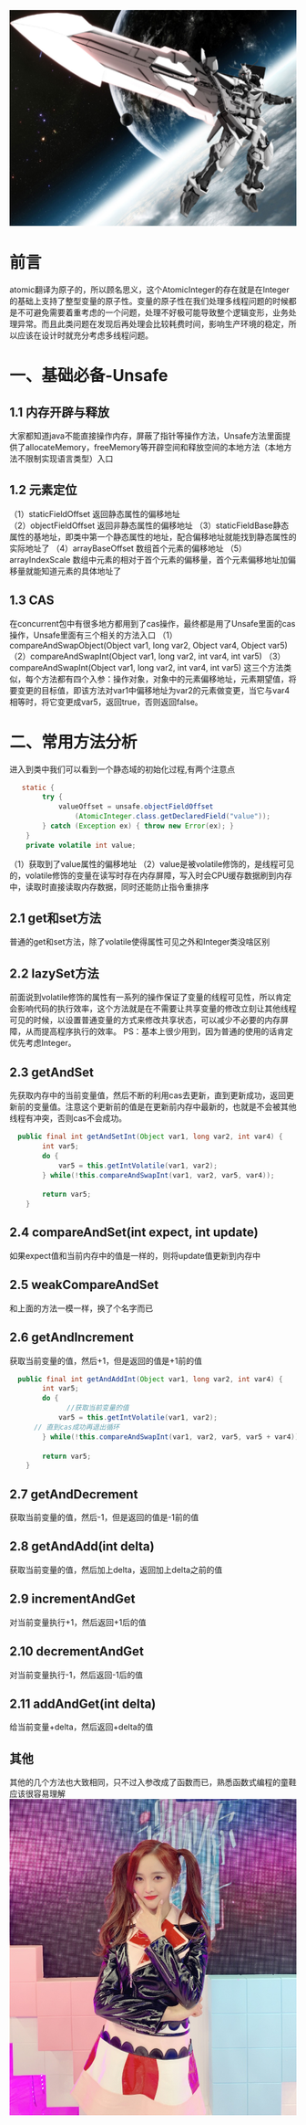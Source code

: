 ![image.png](8350955-8c1b8c305f4d1d44.png)


# 前言
atomic翻译为原子的，所以顾名思义，这个AtomicInteger的存在就是在Integer的基础上支持了整型变量的原子性。变量的原子性在我们处理多线程问题的时候都是不可避免需要着重考虑的一个问题，处理不好极可能导致整个逻辑变形，业务处理异常。而且此类问题在发现后再处理会比较耗费时间，影响生产环境的稳定，所以应该在设计时就充分考虑多线程问题。
# 一、基础必备-Unsafe
## 1.1 内存开辟与释放
大家都知道java不能直接操作内存，屏蔽了指针等操作方法，Unsafe方法里面提供了allocateMemory，freeMemory等开辟空间和释放空间的本地方法（本地方法不限制实现语言类型）入口
## 1.2 元素定位
（1）staticFieldOffset 返回静态属性的偏移地址  
（2）objectFieldOffset 返回非静态属性的偏移地址
（3）staticFieldBase静态属性的基地址，即类中第一个静态属性的地址，配合偏移地址就能找到静态属性的实际地址了
（4）arrayBaseOffset 数组首个元素的偏移地址
（5）arrayIndexScale 数组中元素的相对于首个元素的偏移量，首个元素偏移地址加偏移量就能知道元素的具体地址了
## 1.3 CAS
在concurrent包中有很多地方都用到了cas操作，最终都是用了Unsafe里面的cas操作，Unsafe里面有三个相关的方法入口
（1）compareAndSwapObject(Object var1, long var2, Object var4, Object var5)
（2）compareAndSwapInt(Object var1, long var2, int var4, int var5)
（3）compareAndSwapInt(Object var1, long var2, int var4, int var5)
这三个方法类似，每个方法都有四个入参：操作对象，对象中的元素偏移地址，元素期望值，将要变更的目标值，即该方法对var1中偏移地址为var2的元素做变更，当它与var4相等时，将它变更成var5，返回true，否则返回false。
# 二、常用方法分析
进入到类中我们可以看到一个静态域的初始化过程,有两个注意点
``` java
   static {
        try {
            valueOffset = unsafe.objectFieldOffset
                (AtomicInteger.class.getDeclaredField("value"));
        } catch (Exception ex) { throw new Error(ex); }
    }
    private volatile int value;
```
（1）获取到了value属性的偏移地址
（2）value是被volatile修饰的，是线程可见的，volatile修饰的变量在读写时存在内存屏障，写入时会CPU缓存数据刷到内存中，读取时直接读取内存数据，同时还能防止指令重排序
## 2.1 get和set方法
普通的get和set方法，除了volatile使得属性可见之外和Integer类没啥区别
## 2.2 lazySet方法
前面说到volatile修饰的属性有一系列的操作保证了变量的线程可见性，所以肯定会影响代码的执行效率，这个方法就是在不需要让共享变量的修改立刻让其他线程可见的时候，以设置普通变量的方式来修改共享状态，可以减少不必要的内存屏障，从而提高程序执行的效率。
PS：基本上很少用到，因为普通的使用的话肯定优先考虑Integer。
## 2.3 getAndSet
先获取内存中的当前变量值，然后不断的利用cas去更新，直到更新成功，返回更新前的变量值。注意这个更新前的值是在更新前内存中最新的，也就是不会被其他线程有冲突，否则cas不会成功。
``` java
  public final int getAndSetInt(Object var1, long var2, int var4) {
        int var5;
        do {
            var5 = this.getIntVolatile(var1, var2);
        } while(!this.compareAndSwapInt(var1, var2, var5, var4));

        return var5;
    }
```
## 2.4 compareAndSet(int expect, int update)
如果expect值和当前内存中的值是一样的，则将update值更新到内存中
## 2.5 weakCompareAndSet
和上面的方法一模一样，换了个名字而已
## 2.6 getAndIncrement
获取当前变量的值，然后+1，但是返回的值是+1前的值
``` java
  public final int getAndAddInt(Object var1, long var2, int var4) {
        int var5;
        do {
              //获取当前变量的值
            var5 = this.getIntVolatile(var1, var2);
      // 直到cas成功再退出循环
        } while(!this.compareAndSwapInt(var1, var2, var5, var5 + var4));

        return var5;
    }
```
## 2.7 getAndDecrement
获取当前变量的值，然后-1，但是返回的值是-1前的值
## 2.8 getAndAdd(int delta)
获取当前变量的值，然后加上delta，返回加上delta之前的值
## 2.9 incrementAndGet
对当前变量执行+1，然后返回+1后的值
## 2.10 decrementAndGet
对当前变量执行-1，然后返回-1后的值
## 2.11 addAndGet(int delta)
给当前变量+delta，然后返回+delta的值
## 其他
其他的几个方法也大致相同，只不过入参改成了函数而已，熟悉函数式编程的童鞋应该很容易理解
![image.png](8350955-ed66eb6c24085f37.png)